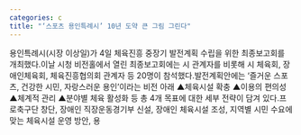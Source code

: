 ```yaml
---
categories: c
title: "‘스포츠 용인특례시’ 10년 도약 큰 그림 그린다"
---
```

용인특례시(시장 이상일)가 4일 체육진흥 중장기 발전계획 수립을 위한 최종보고회를 개최했다.이날 시청 비전홀에서 열린 최종보고회에는 시 관계자를 비롯해 시 체육회, 장애인체육회, 체육진흥협의회 관계자 등 20명이 참석했다.발전계획안에는 ‘즐거운 스포츠, 건강한 시민, 자랑스러운 용인’이라는 비전 아래 ▲체육시설 확충 ▲이용의 편의성 ▲체계적 관리 ▲분야별 체육 활성화 등 총 4개 목표에 대한 세부 전략이 담겨 있다.프로축구단 창단, 장애인 직장운동경기부 신설, 장애인 체육시설 조성, 지역별 시민 수요에 맞는 체육시설 운영 방안, 용